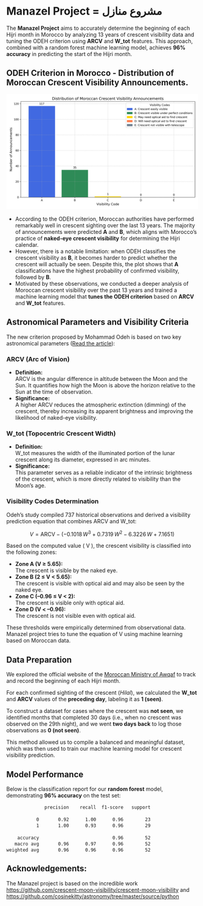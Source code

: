 # Manazel Project  = مشروع منازل

The **Manazel Project** aims to accurately determine the beginning of each Hijri month in Morocco by analyzing 13 years of crescent visibility data and tuning the ODEH criterion using **ARCV** and **W_tot** features. This approach, combined with a random forest machine learning model, achieves **96% accuracy** in predicting the start of the Hijri month.

## ODEH Criterion in Morocco - Distribution of Moroccan Crescent Visibility Announcements.

![Distribution of Moroccan Crescent Visibility Announcements](docs/crescent_visibility_distribution.png)

- According to the ODEH criterion, Moroccan authorities have performed remarkably well in crescent sighting over the last 13 years. The majority of announcements were predicted **A** and **B**, which aligns with Morocco’s practice of **naked-eye crescent visibility** for determining the Hijri calendar.
- However, there is a notable limitation: when ODEH classifies the crescent visibility as **B**, it becomes harder to predict whether the crescent will actually be seen. Despite this, the plot shows that **A** classifications have the highest probability of confirmed visibility, followed by **B**.
- Motivated by these observations, we conducted a deeper analysis of Moroccan crescent visibility over the past 13 years and trained a machine learning model that **tunes the ODEH criterion** based on **ARCV** and **W_tot** features.

## Astronomical Parameters and Visibility Criteria

The new criterion proposed by Mohammad Odeh is based on two key astronomical parameters ([Read the article](https://www.researchgate.net/publication/225099773_New_Criterion_for_Lunar_Crescent_Visibility)):

### ARCV (Arc of Vision)
- **Definition:**  
  ARCV is the angular difference in altitude between the Moon and the Sun. It quantifies how high the Moon is above the horizon relative to the Sun at the time of observation.
- **Significance:**  
  A higher ARCV reduces the atmospheric extinction (dimming) of the crescent, thereby increasing its apparent brightness and improving the likelihood of naked-eye visibility.

### W_tot (Topocentric Crescent Width)
- **Definition:**  
  W_tot measures the width of the illuminated portion of the lunar crescent along its diameter, expressed in arc minutes.
- **Significance:**  
  This parameter serves as a reliable indicator of the intrinsic brightness of the crescent, which is more directly related to visibility than the Moon’s age.

### Visibility Codes Determination

Odeh’s study compiled 737 historical observations and derived a visibility prediction equation that combines ARCV and W_tot:

$$
V = \text{ARCV} - \left(-0.1018\, W^3 + 0.7319\, W^2 - 6.3226\, W + 7.1651\right)
$$

Based on the computed value \( V \), the crescent visibility is classified into the following zones:

- **Zone A (V ≥ 5.65):**  
  The crescent is visible by the naked eye.
- **Zone B (2 ≤ V < 5.65):**  
  The crescent is visible with optical aid and may also be seen by the naked eye.
- **Zone C (–0.96 ≤ V < 2):**  
  The crescent is visible only with optical aid.
- **Zone D (V < –0.96):**  
  The crescent is not visible even with optical aid.

These thresholds were empirically determined from observational data.
Manazel project tries to tune the equation of V using machine learning based on Moroccan data.

## Data Preparation
We explored the official website of the [Moroccan Ministry of Awqaf](https://www.habous.gov.ma/%D9%85%D8%B1%D8%A7%D9%82%D8%A8%D8%A9-%D8%A7%D9%84%D8%A3%D9%87%D9%84%D8%A9-4) to track and record the beginning of each Hijri month.

For each confirmed sighting of the crescent (*Hilal*), we calculated the **W_tot** and **ARCV** values of the **preceding day**, labeling it as **1 (seen)**.

To construct a dataset for cases where the crescent was **not seen**, we identified months that completed 30 days (i.e., when no crescent was observed on the 29th night), and we went **two days back** to log those observations as **0 (not seen)**.

This method allowed us to compile a balanced and meaningful dataset, which was then used to train our machine learning model for crescent visibility prediction.

## Model Performance

Below is the classification report for our **random forest** model, demonstrating **96% accuracy** on the test set:

```
              precision    recall  f1-score   support

           0       0.92      1.00      0.96        23
           1       1.00      0.93      0.96        29

    accuracy                           0.96        52
   macro avg       0.96      0.97      0.96        52
weighted avg       0.96      0.96      0.96        52
```
## Acknowledgements:
The Manazel project is based on the incredible work https://github.com/crescent-moon-visibility/crescent-moon-visibility and https://github.com/cosinekitty/astronomy/tree/master/source/python 
